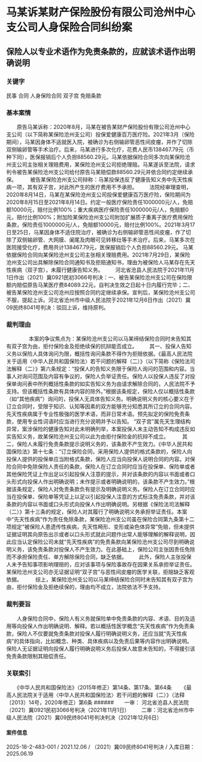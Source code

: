 # 马某诉某财产保险股份有限公司沧州中心支公司人身保险合同纠纷案
## 保险人以专业术语作为免责条款的，应就该术语作出明确说明
### 关键字
民事 合同 人身保险合同 双子宫 免赔条款
### 基本案情
　　原告马某诉称：2020年8月，马某在被告某财产保险股份有限公司沧州中心支公司（以下简称某保险沧州支公司）投保爱健康百万医疗险。2021年3月（保险期间），马某因身体不适就医入院，被确诊为右侧输卵管恶性间皮瘤，并作了切除双侧输卵管等手术治疗。后来，马某进行多次化疗，花费人民币138467.79元（币种下同），医保报销后个人负担88560.29元。马某依据保险合同多次向某保险沧州支公司主张相关理赔费用，某保险沧州支公司拒绝理赔。马某遂诉至法院，请求判令被告某保险沧州支公司给付原告马某赔偿款88560.29元并依合同约定继续承保。
　　 被告某保险沧州支公司辩称：马某投保违反了健康告知义务中先天性疾病一项，其有双子宫，对此所产生的医疗费用不予承担。
　　法院经审理查明，2020年8月14日，马某在某保险沧州支公司投保爱健康百万医疗险，保险期间为2020年8月15日至2021年8月14日。约定一般医疗保险责任1000000元/人，免赔额10000元，赔付比例100%；重大疾病医疗保险责任1000000元/人，免赔额0元，赔付比例100%；附加险某保险沧州支公司附加扩展质子重离子医疗费用保险条款，保险责任1000000元/人，免赔额10000元，赔付比例100%。2021年3月17日至25日，马某因身体不适住院治疗，被确诊为右侧输卵管恶性间皮瘤，作了切除了双侧输卵管、大网膜、阑尾及肉眼可见转移灶等手术治疗。后来，马某多次在医院接受化疗，费用共计138467.79元，医保报销后个人负担88560.29元。 马某依据保险合同向某保险沧州支公司主张相关理赔费用。2021年7月29日，某保险沧州支公司出具解除保险合同通知书及拒赔通知书，理由为被保险人马某存在先天性疾病（双子宫），未履行健康告知义务。
　　河北省沧县人民法院于2021年11月1日作出（2021）冀0921民初3066号判决：一、被告某保险沧州支公司在保险限额内赔偿原告马某医疗费84089.22元，自判决生效之日起十日内履行完毕；二、被告某保险沧州支公司沧州应按照合同约定继续承保。宣判后，某保险沧州支公司不服，提起上诉。河北省沧州市中级人民法院于2021年12月6日作出（2021）冀09民终8041号判决：驳回上诉，维持原判。
### 裁判理由
　　 
　　本案的争议焦点为：某保险沧州支公司以马某缔结保险合同时未告知其有双子宫为由，拒付保险金及拒绝续保的抗辩能否成立。
　　其一、投保人告知义务以保险人具体询问为限，概括性询问条款不得作为拒赔依据。《最高人民法院关于适用〈中华人民共和国保险法〉若干问题的解释（二）》（以下简称《保险法司法解释（二）》第六条规定：“投保人的告知义务限于保险人询问的范围和内容。当事人对询问范围及内容有争议的，保险人负举证责任。保险人以投保人违反了对投保单询问表中所列概括性条款的如实告知义务为由请求解除合同的，人民法院不予支持。但该概括性条款有具体内容的除外。”根据该条规定，保险人仅以概括性条款（如“其他疾病”）询问的，投保人无具体告知义务。明确说明义务的核心要义在于订立合同时，受限于知识、认知等因素的双方能够充分知悉其所订立的合同内容。先天性疾病属于专业性极强的医学术语，而非日常术语。预先拟定的保险免责条款，使用专业性词语时应当进行充分说明并予以告知。 “双子宫”属先天生理结构异常，案涉保险的健康告知对此未明确列举，本案投保人未主动告知不构成违反如实告知义务，故某保险沧州支公司以此为由拒付保险金的抗辩不成立。
　　 其二，保险人未履行免责条款提示说明义务的，该条款不产生效力。《中华人民共和国保险法》第十七条：“订立保险合同，采用保险人提供的格式条款的，保险人向投保人提供的投保单应当附格式条款，保险人应当向投保人说明合同的内容。对保险合同中免除保险人责任的条款，保险人在订立合同时应当在投保单、保险单或者其他保险凭证上作出足以引起投保人注意的提示，并对该条款的内容以书面或者口头形式向投保人作出明确说明；未作提示或者明确说明的，该条款不产生效力。”根据该条规定，保险人对免责条款负有提示及明确说明义务。保险人在订立合同时应当在投保单、保险单等凭证上以足以引起投保人注意的方式标注免责条款，并对该条款的内容以书面或口头形式向投保人作出明确说明。另根据《保险法司法解释（二）》第十三条的规定，保险人对其履行了明确说明义务承担举证责任。本案中“先天性疾病”作为责任免除条款，某保险沧州支公司虽在保险合同第九条第十二项规定“被保险人患遗传性疾病，先天性畸形、变形或染色体异常”免赔，但未提供证据证明其向原告出示或者以口头形式就此问题作出常人能够理解的解释说明，因此应当认定保险公司未就“先天性疾病”的免责条款向某保险沧州支公司尽到明确说明义务，该免责条款对投保人不产生效力。在此基础上，保险公司主张因责任免除而不承担保险责任、单方解除保险合同，缺乏依据。
　　此外，保险人主张投保人未予告知事项影响理赔的，应对该事项与保险事故存在因果关系承担举证责任。某保险沧州支公司亦无证据证明“双子宫”与恶性间皮瘤的医学关联，拒赔缺乏客观依据。 
　　 综上，某保险沧州支公司以马某缔结保险合同时未告知其有双子宫为由，拒付保险金及拒绝续保的，理由均不成立，法院依法不予支持。
### 裁判要旨
　　人身保险合同中，保险人有义务就保险单中免责条款的内容、术语、目的及适用等向投保人作出明确说明、解释。若以概括性医学概念“先天性疾病”作为免责条款，保险人不仅要就免责条款对投保人履行明确说明义务，还应当就“先天性疾病”的具体指向，比如概念、种类、具体疾病以及免责后果等内容作出明确说明。保险人无证据证明向投保人履行明确说明义务后投保人故意未告知的，不得援引该免责条款限制其赔偿责任。
　　
### 关联索引
　　《中华人民共和国保险法》（2015年修正）第14条、第17条、第64条
　　《最高人民法院关于适用〈中华人民共和国保险法〉若干问题的解释（二）》（法释〔2013〕14号，2020年修正）第6条
######　　一审： 河北省沧县人民法院（2021）冀0921民初3066号判决（2021年11月1日）
　　二审：河北省沧州市中级人民法院（2021）冀09民终8041号判决判决（2021年12月6日）
　　
#### 案件信息
2025-18-2-483-001 / 2021.12.06 / （2021）冀09民终8041号判决 / 入库日期：2025.06.19
